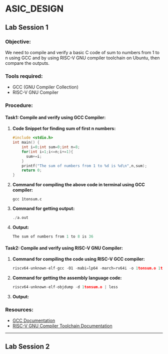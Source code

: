 # ASIC_DESIGN

## Lab Session 1

### Objective:
We need to compile and verify a basic C code of sum to numbers from 1 to n using GCC and by using RISC-V GNU compiler toolchain on Ubuntu, then compare the outputs.

### Tools required:
- GCC (GNU Compiler Collection)
- RISC-V GNU Compiler

### Procedure:

#### Task1: Compile and verify using GCC Compiler:

1. **Code Snippet for finding sum of first n numbers:**

    ```c
    #include <stdio.h>
    int main() {
        int i=0;int sum=0;int n=8;
        for(int i=1;i<=n;i+=1){
          sum+=i;
        }
        printf("The sum of numbers from 1 to %d is %d\n",n,sum);
        return 0;
    }
    ```
2. **Command for compiling the above code in terminal using GCC compiler:**
   ```
   gcc 1tonsum.c
   ```
3. **Command for getting output:**
   ```c
   ./a.out
   ```
4. **Output:**
   ```c
   The sum of numbers from 1 to 8 is 36
   ```


#### Task2: Compile and verify using RISC-V GNU Compiler:

1. **Command for compiling the code using  RISC-V GCC compiler:**
   ```c
   riscv64-unknown-elf-gcc -O1 -mabi=lp64 -march=rv64i -o 1tonsum.o 1tonsum.c
   ```
2. **Command for getting the assembly language code:**
   ```c
   riscv64-unknown-elf-objdump -d 1tonsum.o | less
   ```
3. **Output:**

### Resources:
- [GCC Documentation](https://gcc.gnu.org/onlinedocs/)
- [RISC-V GNU Compiler Toolchain Documentation](https://riscv.org/software-tools/risc-v-gnu-compiler-toolchain/)

---
## Lab Session 2
